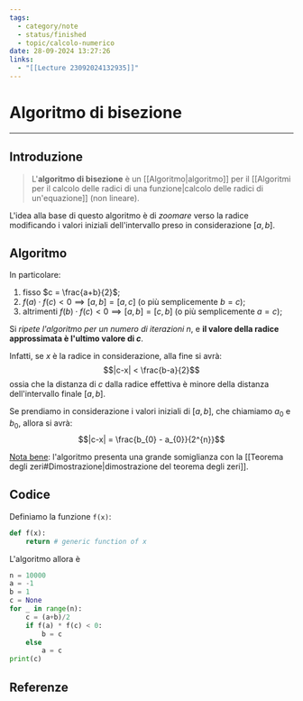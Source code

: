 ```yaml
---
tags:
  - category/note
  - status/finished
  - topic/calcolo-numerico
date: 28-09-2024 13:27:26
links:
  - "[[Lecture 23092024132935]]"
---
```

# Algoritmo di bisezione
---
## Introduzione
> L'**algoritmo di bisezione** è un [[Algoritmo|algoritmo]] per il [[Algoritmi per il calcolo delle radici di una funzione|calcolo delle radici di un'equazione]] (non lineare).

L'idea alla base di questo algoritmo è di _zoomare_ verso la radice modificando i valori iniziali dell'intervallo preso in considerazione $[a, b]$.

## Algoritmo
In particolare:
1. fisso $c = \frac{a+b}{2}$;
2. $f(a) \cdot f(c) < 0 \implies [a, b] = [a, c]$ (o più semplicemente $b = c$);
3. altrimenti $f(b) \cdot f(c) < 0 \implies [a, b] = [c, b]$ (o più semplicemente $a = c$);

Si _ripete l'algoritmo per un numero di iterazioni $n$_, e **il valore della radice approssimata è l'ultimo valore di $c$**.

Infatti, se $x$ è la radice in considerazione, alla fine si avrà:
$$|c-x| < \frac{b-a}{2}$$
ossia che la distanza di $c$ dalla radice effettiva è minore della distanza dell'intervallo finale $[a, b]$.

Se prendiamo in considerazione i valori iniziali di $[a, b]$, che chiamiamo $a_{0}$ e $b_{0}$, allora si avrà:
$$|c-x| = \frac{b_{0} - a_{0}}{2^{n}}$$

<u>Nota bene</u>: l'algoritmo presenta una grande somiglianza con la [[Teorema degli zeri#Dimostrazione|dimostrazione del teorema degli zeri]].

## Codice
Definiamo la funzione `f(x)`:
```python
def f(x):
	return # generic function of x
```

L'algoritmo allora è
```python
n = 10000
a = -1
b = 1
c = None
for _ in range(n):
	c = (a+b)/2
	if f(a) * f(c) < 0:
		b = c
	else
		a = c
print(c)
```

## Referenze